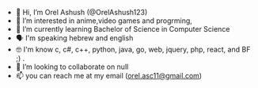 - 👋 Hi, I’m Orel Ashush (@OrelAshush123)
- 👀 I’m interested in anime,video games and progrming,
- 🌱 I’m currently learning Bachelor of Science in Computer Science 
- 🗣️ I'm speaking hebrew and english
- 🤓 I'm know c, c#, c++, python, java, go, web, jquery, php, react, and BF ;) .
- 💞️ I’m looking to collaborate on null
- 📫 you can reach me at my email (orel.asc11@gmail.com)

<!---
OrelAshush123/OrelAshush123 is a ✨ special ✨ repository because its `README.md` (this file) appears on your GitHub profile.
You can click the Preview link to take a look at your changes.
--->
